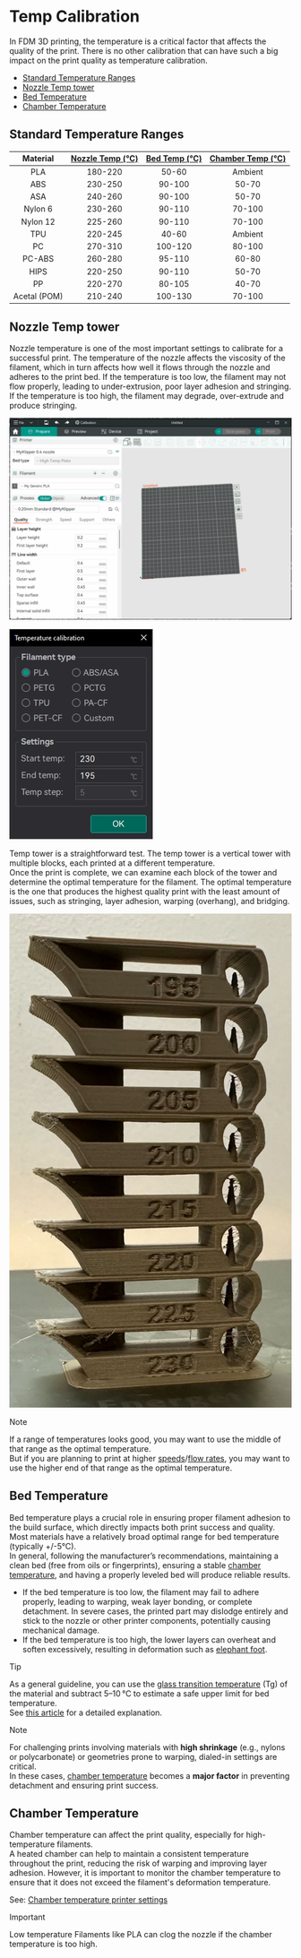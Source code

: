 # Temp Calibration

In FDM 3D printing, the temperature is a critical factor that affects the quality of the print.
There is no other calibration that can have such a big impact on the print quality as temperature calibration.

- [Standard Temperature Ranges](#standard-temperature-ranges)
- [Nozzle Temp tower](#nozzle-temp-tower)
- [Bed Temperature](#bed-temperature)
- [Chamber Temperature](#chamber-temperature)

## Standard Temperature Ranges

|   Material   | [Nozzle Temp (°C)](#nozzle-temp-tower) | [Bed Temp (°C)](#bed-temperature) | [Chamber Temp (°C)](#chamber-temperature) |
|:------------:|:--------------------------------------:|:---------------------------------:|:-----------------------------------------:|
| PLA          | 180-220                                | 50-60                             | Ambient                                   |
| ABS          | 230-250                                | 90-100                            | 50-70                                     |
| ASA          | 240-260                                | 90-100                            | 50-70                                     |
| Nylon 6      | 230-260                                | 90-110                            | 70-100                                    |
| Nylon 12     | 225-260                                | 90-110                            | 70-100                                    |
| TPU          | 220-245                                | 40-60                             | Ambient                                   |
| PC           | 270-310                                | 100-120                           | 80-100                                    |
| PC-ABS       | 260-280                                | 95-110                            | 60-80                                     |
| HIPS         | 220-250                                | 90-110                            | 50-70                                     |
| PP           | 220-270                                | 80-105                            | 40-70                                     |
| Acetal (POM) | 210-240                                | 100-130                           | 70-100                                    |

## Nozzle Temp tower

Nozzle temperature is one of the most important settings to calibrate for a successful print. The temperature of the nozzle affects the viscosity of the filament, which in turn affects how well it flows through the nozzle and adheres to the print bed. If the temperature is too low, the filament may not flow properly, leading to under-extrusion, poor layer adhesion and stringing. If the temperature is too high, the filament may degrade, over-extrude and produce stringing.

![temp-tower_test](https://github.com/SoftFever/OrcaSlicer/blob/main/doc/images/Temp-calib/temp-tower_test.gif?raw=true)

![temp-tower_test_menu](https://github.com/SoftFever/OrcaSlicer/blob/main/doc/images/Temp-calib/temp-tower_test_menu.png?raw=true)

Temp tower is a straightforward test. The temp tower is a vertical tower with multiple blocks, each printed at a different temperature.  
Once the print is complete, we can examine each block of the tower and determine the optimal temperature for the filament. The optimal temperature is the one that produces the highest quality print with the least amount of issues, such as stringing, layer adhesion, warping (overhang), and bridging.

![temp-tower](https://github.com/SoftFever/OrcaSlicer/blob/main/doc/images/Temp-calib/temp-tower.jpg?raw=true)

> [!NOTE]
> If a range of temperatures looks good, you may want to use the middle of that range as the optimal temperature.  
> But if you are planning to print at higher [speeds](speed_settings_other_layers_speed)/[flow rates](volumetric-speed-calib), you may want to use the higher end of that range as the optimal temperature.

## Bed Temperature

Bed temperature plays a crucial role in ensuring proper filament adhesion to the build surface, which directly impacts both print success and quality.  
Most materials have a relatively broad optimal range for bed temperature (typically +/-5°C).  
In general, following the manufacturer’s recommendations, maintaining a clean bed (free from oils or fingerprints), ensuring a stable [chamber temperature](#chamber-temperature), and having a properly leveled bed will produce reliable results.

- If the bed temperature is too low, the filament may fail to adhere properly, leading to warping, weak layer bonding, or complete detachment. In severe cases, the printed part may dislodge entirely and stick to the nozzle or other printer components, potentially causing mechanical damage.
- If the bed temperature is too high, the lower layers can overheat and soften excessively, resulting in deformation such as [elephant foot](quality_settings_precision#elephant-foot-compensation).

> [!TIP]
> As a general guideline, you can use the [glass transition temperature](https://en.wikipedia.org/wiki/Glass_transition) (Tg) of the material and subtract 5–10 °C to estimate a safe upper limit for bed temperature.  
> See [this article](https://magigoo.com/blog/prevent-warping-temperature-and-first-layer-adhesion-magigoo/) for a detailed explanation.

> [!NOTE]
> For challenging prints involving materials with **high shrinkage** (e.g., nylons or polycarbonate) or geometries prone to warping, dialed-in settings are critical.  
> In these cases, [chamber temperature](#chamber-temperature) becomes a **major factor** in preventing detachment and ensuring print success.

## Chamber Temperature

Chamber temperature can affect the print quality, especially for high-temperature filaments.  
A heated chamber can help to maintain a consistent temperature throughout the print, reducing the risk of warping and improving layer adhesion. However, it is important to monitor the chamber temperature to ensure that it does not exceed the filament's deformation temperature.

See: [Chamber temperature printer settings](Chamber-temperature)

> [!IMPORTANT]
> Low temperature Filaments like PLA can clog the nozzle if the chamber temperature is too high.
